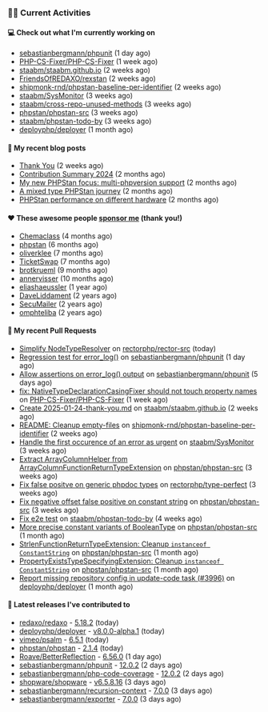 ### 👨‍💻 Current Activities


#### 💻 Check out what I'm currently working on

- [sebastianbergmann/phpunit](https://github.com/sebastianbergmann/phpunit) (1 day ago)
- [PHP-CS-Fixer/PHP-CS-Fixer](https://github.com/PHP-CS-Fixer/PHP-CS-Fixer) (1 week ago)
- [staabm/staabm.github.io](https://github.com/staabm/staabm.github.io) (2 weeks ago)
- [FriendsOfREDAXO/rexstan](https://github.com/FriendsOfREDAXO/rexstan) (2 weeks ago)
- [shipmonk-rnd/phpstan-baseline-per-identifier](https://github.com/shipmonk-rnd/phpstan-baseline-per-identifier) (2 weeks ago)
- [staabm/SysMonitor](https://github.com/staabm/SysMonitor) (3 weeks ago)
- [staabm/cross-repo-unused-methods](https://github.com/staabm/cross-repo-unused-methods) (3 weeks ago)
- [phpstan/phpstan-src](https://github.com/phpstan/phpstan-src) (3 weeks ago)
- [staabm/phpstan-todo-by](https://github.com/staabm/phpstan-todo-by) (3 weeks ago)
- [deployphp/deployer](https://github.com/deployphp/deployer) (1 month ago)


#### 📜 My recent blog posts

- [Thank You](https://staabm.github.io/2025/01/24/thank-you.html) (2 weeks ago)
- [Contribution Summary 2024](https://staabm.github.io/2024/12/11/contribution-summary-2024.html) (2 months ago)
- [My new PHPStan focus: multi-phpversion support](https://staabm.github.io/2024/11/28/phpstan-php-version-in-scope.html) (2 months ago)
- [A mixed type PHPStan journey](https://staabm.github.io/2024/11/26/phpstan-mixed-types.html) (2 months ago)
- [PHPStan performance on different hardware](https://staabm.github.io/2024/11/17/phpstan-performance-on-different-hardware.html) (2 months ago)


#### ❤️ These awesome people [sponsor me](https://github.com/sponsors/staabm) (thank you!)

- [Chemaclass](https://github.com/Chemaclass) (4 months ago)
- [phpstan](https://github.com/phpstan) (6 months ago)
- [oliverklee](https://github.com/oliverklee) (7 months ago)
- [TicketSwap](https://github.com/TicketSwap) (7 months ago)
- [brotkrueml](https://github.com/brotkrueml) (9 months ago)
- [annervisser](https://github.com/annervisser) (10 months ago)
- [eliashaeussler](https://github.com/eliashaeussler) (1 year ago)
- [DaveLiddament](https://github.com/DaveLiddament) (2 years ago)
- [SecuMailer](https://github.com/SecuMailer) (2 years ago)
- [omphteliba](https://github.com/omphteliba) (2 years ago)


#### 🔨 My recent Pull Requests

- [Simplify NodeTypeResolver](https://github.com/rectorphp/rector-src/pull/6728) on [rectorphp/rector-src](https://github.com/rectorphp/rector-src) (today)
- [Regression test for error_log()](https://github.com/sebastianbergmann/phpunit/pull/6127) on [sebastianbergmann/phpunit](https://github.com/sebastianbergmann/phpunit) (1 day ago)
- [Allow assertions on error_log() output](https://github.com/sebastianbergmann/phpunit/pull/6118) on [sebastianbergmann/phpunit](https://github.com/sebastianbergmann/phpunit) (5 days ago)
- [fix: NativeTypeDeclarationCasingFixer should not touch property names](https://github.com/PHP-CS-Fixer/PHP-CS-Fixer/pull/8400) on [PHP-CS-Fixer/PHP-CS-Fixer](https://github.com/PHP-CS-Fixer/PHP-CS-Fixer) (1 week ago)
- [Create 2025-01-24-thank-you.md](https://github.com/staabm/staabm.github.io/pull/129) on [staabm/staabm.github.io](https://github.com/staabm/staabm.github.io) (2 weeks ago)
- [README: Cleanup empty-files](https://github.com/shipmonk-rnd/phpstan-baseline-per-identifier/pull/34) on [shipmonk-rnd/phpstan-baseline-per-identifier](https://github.com/shipmonk-rnd/phpstan-baseline-per-identifier) (2 weeks ago)
- [Handle the first occurence of an error as urgent](https://github.com/staabm/SysMonitor/pull/28) on [staabm/SysMonitor](https://github.com/staabm/SysMonitor) (3 weeks ago)
- [Extract ArrayColumnHelper from ArrayColumnFunctionReturnTypeExtension](https://github.com/phpstan/phpstan-src/pull/3785) on [phpstan/phpstan-src](https://github.com/phpstan/phpstan-src) (3 weeks ago)
- [Fix false positve on generic phpdoc types](https://github.com/rectorphp/type-perfect/pull/61) on [rectorphp/type-perfect](https://github.com/rectorphp/type-perfect) (3 weeks ago)
- [Fix negative offset false positive on constant string](https://github.com/phpstan/phpstan-src/pull/3784) on [phpstan/phpstan-src](https://github.com/phpstan/phpstan-src) (3 weeks ago)
- [Fix e2e test](https://github.com/staabm/phpstan-todo-by/pull/133) on [staabm/phpstan-todo-by](https://github.com/staabm/phpstan-todo-by) (4 weeks ago)
- [More precise constant variants of BooleanType](https://github.com/phpstan/phpstan-src/pull/3781) on [phpstan/phpstan-src](https://github.com/phpstan/phpstan-src) (1 month ago)
- [StrlenFunctionReturnTypeExtension: Cleanup `instanceof ConstantString`](https://github.com/phpstan/phpstan-src/pull/3780) on [phpstan/phpstan-src](https://github.com/phpstan/phpstan-src) (1 month ago)
- [PropertyExistsTypeSpecifyingExtension: Cleanup `instanceof ConstantString`](https://github.com/phpstan/phpstan-src/pull/3779) on [phpstan/phpstan-src](https://github.com/phpstan/phpstan-src) (1 month ago)
- [Report missing repository config in update-code task (#3996)](https://github.com/deployphp/deployer/pull/3997) on [deployphp/deployer](https://github.com/deployphp/deployer) (1 month ago)


#### 🔭 Latest releases I've contributed to

- [redaxo/redaxo](https://github.com/redaxo/redaxo) - [5.18.2](https://github.com/redaxo/redaxo/releases/tag/5.18.2) (today)
- [deployphp/deployer](https://github.com/deployphp/deployer) - [v8.0.0-alpha.1](https://github.com/deployphp/deployer/releases/tag/v8.0.0-alpha.1) (today)
- [vimeo/psalm](https://github.com/vimeo/psalm) - [6.5.1](https://github.com/vimeo/psalm/releases/tag/6.5.1) (today)
- [phpstan/phpstan](https://github.com/phpstan/phpstan) - [2.1.4](https://github.com/phpstan/phpstan/releases/tag/2.1.4) (today)
- [Roave/BetterReflection](https://github.com/Roave/BetterReflection) - [6.56.0](https://github.com/Roave/BetterReflection/releases/tag/6.56.0) (1 day ago)
- [sebastianbergmann/phpunit](https://github.com/sebastianbergmann/phpunit) - [12.0.2](https://github.com/sebastianbergmann/phpunit/releases/tag/12.0.2) (2 days ago)
- [sebastianbergmann/php-code-coverage](https://github.com/sebastianbergmann/php-code-coverage) - [12.0.2](https://github.com/sebastianbergmann/php-code-coverage/releases/tag/12.0.2) (2 days ago)
- [shopware/shopware](https://github.com/shopware/shopware) - [v6.5.8.16](https://github.com/shopware/shopware/releases/tag/v6.5.8.16) (3 days ago)
- [sebastianbergmann/recursion-context](https://github.com/sebastianbergmann/recursion-context) - [7.0.0](https://github.com/sebastianbergmann/recursion-context/releases/tag/7.0.0) (3 days ago)
- [sebastianbergmann/exporter](https://github.com/sebastianbergmann/exporter) - [7.0.0](https://github.com/sebastianbergmann/exporter/releases/tag/7.0.0) (3 days ago)
